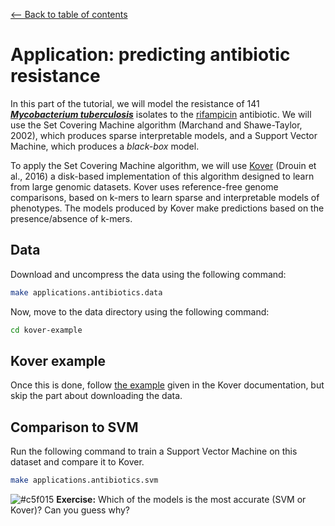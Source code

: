 <a href="../../#table-of-contents"><-- Back to table of contents</a>

# Application: predicting antibiotic resistance

In this part of the tutorial, we will model the resistance of 141 [***Mycobacterium tuberculosis***](https://en.wikipedia.org/wiki/Mycobacterium_tuberculosis) isolates to the [rifampicin](https://en.wikipedia.org/wiki/Rifampicin) antibiotic. We will use the Set Covering Machine algorithm (Marchand and Shawe-Taylor, 2002), which produces sparse interpretable models, and a Support Vector Machine, which produces a *black-box* model.

To apply the Set Covering Machine algorithm, we will use [Kover](https://github.com/aldro61/kover/) (Drouin et al., 2016) a disk-based implementation of this algorithm designed to learn from large genomic datasets. Kover uses reference-free genome comparisons, based on k-mers to learn sparse and interpretable models of phenotypes. The models produced by Kover make predictions based on the presence/absence of k-mers. 

## Data

Download and uncompress the data using the following command:

```bash
make applications.antibiotics.data
```

Now, move to the data directory using the following command:

```bash
cd kover-example
```

## Kover example

Once this is done, follow [the example](http://aldro61.github.io/kover/doc_example.html) given in the Kover documentation, but skip the part about downloading the data.

## Comparison to SVM

Run the following command to train a Support Vector Machine on this dataset and compare it to Kover.

```bash
make applications.antibiotics.svm
```

![#c5f015](https://placehold.it/15/c5f015/000000?text=+) **Exercise:** Which of the models is the most accurate (SVM or Kover)? Can you guess why?